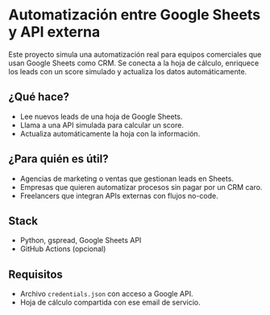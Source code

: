 # Automatización entre Google Sheets y API externa

Este proyecto simula una automatización real para equipos comerciales que usan Google Sheets como CRM. Se conecta a la hoja de cálculo, enriquece los leads con un score simulado y actualiza los datos automáticamente.

## ¿Qué hace?

- Lee nuevos leads de una hoja de Google Sheets.
- Llama a una API simulada para calcular un score.
- Actualiza automáticamente la hoja con la información.

## ¿Para quién es útil?

- Agencias de marketing o ventas que gestionan leads en Sheets.
- Empresas que quieren automatizar procesos sin pagar por un CRM caro.
- Freelancers que integran APIs externas con flujos no-code.

## Stack

- Python, gspread, Google Sheets API
- GitHub Actions (opcional)

## Requisitos

- Archivo `credentials.json` con acceso a Google API.
- Hoja de cálculo compartida con ese email de servicio.
